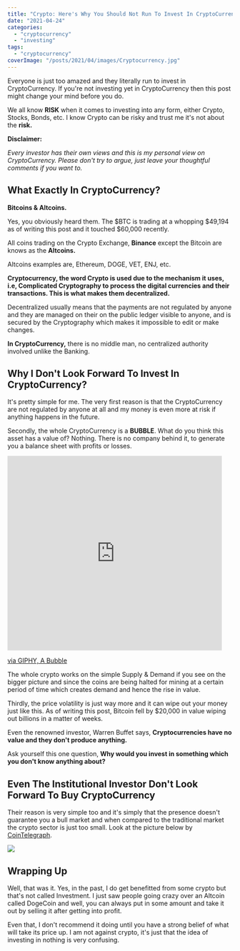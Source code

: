 ```yaml
---
title: "Crypto: Here's Why You Should Not Run To Invest In CryptoCurrency"
date: "2021-04-24"
categories: 
  - "cryptocurrency"
  - "investing"
tags: 
  - "cryptocurrency"
coverImage: "/posts/2021/04/images/Cryptocurrency.jpg"
---
```


Everyone is just too amazed and they literally run to invest in CryptoCurrency. If you're not investing yet in CryptoCurrency then this post might change your mind before you do.

We all know **RISK** when it comes to investing into any form, either Crypto, Stocks, Bonds, etc. I know Crypto can be risky and trust me it's not about the **risk.**

**Disclaimer:**

_Every investor has their own views and this is my personal view on CryptoCurrency. Please don't try to argue, just leave your thoughtful comments if you want to._

## What Exactly In CryptoCurrency?

**Bitcoins & Altcoins.**

Yes, you obviously heard them. The $BTC is trading at a whopping $49,194 as of writing this post and it touched $60,000 recently.

All coins trading on the Crypto Exchange, **Binance** except the Bitcoin are knows as the **Altcoins.**

Altcoins examples are, Ethereum, DOGE, VET, ENJ, etc.

**Cryptocurrency, the word Crypto is used due to the mechanism it uses, i.e, Complicated Cryptography to process the digital currencies and their transactions. This is what makes them decentralized.**

Decentralized usually means that the payments are not regulated by anyone and they are managed on their on the public ledger visible to anyone, and is secured by the Cryptography which makes it impossible to edit or make changes.

**In CryptoCurrency,** there is no middle man, no centralized authority involved unlike the Banking.

## Why I Don't Look Forward To Invest In CryptoCurrency?

It's pretty simple for me. The very first reason is that the CryptoCurrency are not regulated by anyone at all and my money is even more at risk if anything happens in the future.

Secondly, the whole CryptoCurrency is a **BUBBLE**. What do you think this asset has a value of? Nothing. There is no company behind it, to generate you a balance sheet with profits or losses.

<iframe src="https://giphy.com/embed/H9i4qMJIkW772" width="480" height="436" frameborder="0" class="giphy-embed" allowfullscreen></iframe>

[via GIPHY, A Bubble](https://giphy.com/gifs/H9i4qMJIkW772)

The whole crypto works on the simple Supply & Demand if you see on the bigger picture and since the coins are being halted for mining at a certain period of time which creates demand and hence the rise in value.

Thirdly, the price volatility is just way more and it can wipe out your money just like this. As of writing this post, Bitcoin fell by $20,000 in value wiping out billions in a matter of weeks.

Even the renowned investor, Warren Buffet says, **Cryptocurrencies have no value and they don't produce anything.**

Ask yourself this one question, **Why would you invest in something which you don't know anything about?**

## Even The Institutional Investor Don't Look Forward To Buy CryptoCurrency

Their reason is very simple too and it's simply that the presence doesn't guarantee you a bull market and when compared to the traditional market the crypto sector is just too small. Look at the picture below by [CoinTelegraph](https://cointelegraph.com/news/5-reasons-why-institutional-investors-refuse-to-join-the-crypto-sector).

![](/posts/2021/04/002e4c86cb3f55d9f243e5eea1ae6c03.png)

## Wrapping Up

Well, that was it. Yes, in the past, I do get benefitted from some crypto but that's not called Investment. I just saw people going crazy over an Altcoin called DogeCoin and well, you can always put in some amount and take it out by selling it after getting into profit.

Even that, I don't recommend it doing until you have a strong belief of what will take its price up. I am not against crypto, it's just that the idea of investing in nothing is very confusing.
